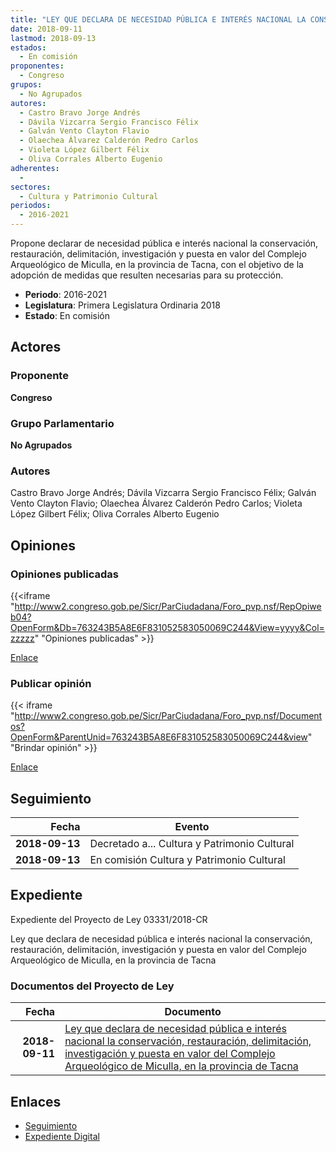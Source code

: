 ```yaml
---
title: "LEY QUE DECLARA DE NECESIDAD PÚBLICA E INTERÉS NACIONAL LA CONSERVACIÓN, RESTAURACIÓN, DELIMITACIÓN, INVESTIGACIÓN Y PUESTA EN VALOR DEL COMPLEJO ARQUEOLÓGICO DE MICULLA, EN LA PROVINCIA DE TACNA"
date: 2018-09-11
lastmod: 2018-09-13
estados: 
  - En comisión
proponentes: 
  - Congreso
grupos: 
  - No Agrupados
autores: 
  - Castro Bravo Jorge Andrés
  - Dávila Vizcarra Sergio Francisco Félix
  - Galván Vento Clayton Flavio
  - Olaechea Álvarez Calderón Pedro Carlos
  - Violeta López Gilbert Félix
  - Oliva Corrales Alberto Eugenio
adherentes: 
  - 
sectores: 
  - Cultura y Patrimonio Cultural
periodos: 
  - 2016-2021
---
```


Propone declarar de necesidad pública e interés nacional la conservación, restauración, delimitación, investigación y puesta en valor del Complejo Arqueológico de Miculla, en la provincia de Tacna, con el objetivo de la adopción de medidas que resulten necesarias para su protección.

- **Periodo**: 2016-2021
- **Legislatura**: Primera Legislatura Ordinaria 2018
- **Estado**: En comisión

## Actores

### Proponente

**Congreso**

### Grupo Parlamentario

**No Agrupados**

### Autores

Castro Bravo Jorge Andrés; Dávila Vizcarra Sergio Francisco Félix; Galván Vento Clayton Flavio; Olaechea Álvarez Calderón Pedro Carlos; Violeta López Gilbert Félix; Oliva Corrales Alberto Eugenio


## Opiniones

### Opiniones publicadas

{{<iframe "http://www2.congreso.gob.pe/Sicr/ParCiudadana/Foro_pvp.nsf/RepOpiweb04?OpenForm&Db=763243B5A8E6F831052583050069C244&View=yyyy&Col=zzzzz" "Opiniones publicadas" >}}

[Enlace](http://www2.congreso.gob.pe/Sicr/ParCiudadana/Foro_pvp.nsf/RepOpiweb04?OpenForm&Db=763243B5A8E6F831052583050069C244&View=yyyy&Col=zzzzz)
### Publicar opinión

{{< iframe "http://www2.congreso.gob.pe/Sicr/ParCiudadana/Foro_pvp.nsf/Documentos?OpenForm&ParentUnid=763243B5A8E6F831052583050069C244&view" "Brindar opinión" >}}

[Enlace](http://www2.congreso.gob.pe/Sicr/ParCiudadana/Foro_pvp.nsf/Documentos?OpenForm&ParentUnid=763243B5A8E6F831052583050069C244&view)

## Seguimiento

| Fecha | Evento |
|------:|--------|
| **2018-09-13** | Decretado a... Cultura y Patrimonio Cultural|
| **2018-09-13** | En comisión Cultura y Patrimonio Cultural|


## Expediente

Expediente del Proyecto de Ley 03331/2018-CR

Ley que declara de necesidad pública e interés nacional la conservación, restauración, delimitación, investigación y puesta en valor del Complejo Arqueológico de Miculla, en la provincia de Tacna


### Documentos del Proyecto de Ley

| Fecha | Documento |
|------:|--------|
| **2018-09-11** | [Ley que declara de necesidad pública e interés nacional la conservación, restauración, delimitación, investigación y puesta en valor del Complejo Arqueológico de Miculla, en la provincia de Tacna](http://www.leyes.congreso.gob.pe/Documentos/2016_2021/Proyectos_de_Ley_y_de_Resoluciones_Legislativas/PL0333120180911.pdf) |

## Enlaces 

- [Seguimiento](http://www2.congreso.gob.pe/Sicr/TraDocEstProc/CLProLey2016.nsf/f7fff46988ca05b1052578e100829cc7/088a79e8ada7976c052583050077c84e?OpenDocument)
- [Expediente Digital](http://www2.congreso.gob.pe/Sicr/TraDocEstProc/CLProLey2016.nsf/f7fff46988ca05b1052578e100829cc7/088a79e8ada7976c052583050077c84e?OpenDocument&Click=05257FB7005EB655.eb71d0cf91d8294e05256cdf006b5706/$Body/0.1C6C)
